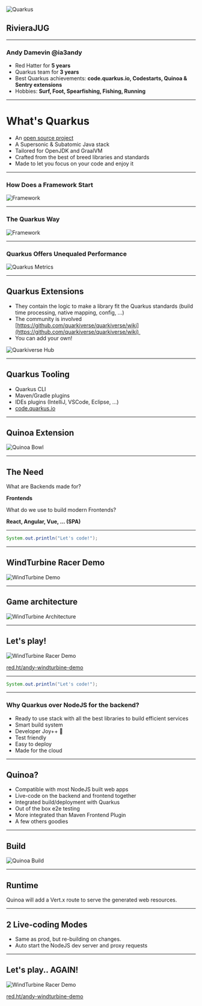 ![Quarkus](assets/worldtour.png)
## RivieraJUG

---

### Andy Damevin @ia3andy

- Red Hatter for **5 years**
- Quarkus team for **3 years**
- Best Quarkus achievements: **code.quarkus.io, Codestarts, Quinoa & Sentry extensions**
- Hobbies: **Surf, Foot, Spearfishing, Fishing, Running**

---
# What's Quarkus

-  &shy;<!-- .element: class="fragment" -->An [open source project](https://quarkus.io/community/)
-  &shy;<!-- .element: class="fragment" -->A Supersonic & Subatomic Java stack
-  &shy;<!-- .element: class="fragment" -->Tailored for OpenJDK and GraalVM
- &shy;<!-- .element: class="fragment" -->Crafted from the best of breed libraries and standards
- &shy;<!-- .element: class="fragment" -->Made to let you focus on your code and enjoy it

---

### How Does a Framework Start
![Framework](assets/framework-start.png)

---
### The Quarkus Way
![Framework](assets/quarkus-start.png)

---
### Quarkus Offers Unequaled Performance
![Quarkus Metrics](assets/quarkus-metrics.png)

---
## Quarkus Extensions

- &shy;<!-- .element: class="fragment" -->They contain the logic to make a library fit the Quarkus standards (build time processing, native mapping, config, …) 
- &shy;<!-- .element: class="fragment" -->The community is involved [https://github.com/quarkiverse/quarkiverse/wiki](https://github.com/quarkiverse/quarkiverse/wiki)  
- &shy;<!-- .element: class="fragment" -->You can add your own! 

![Quarkiverse Hub](assets/quarkiverse-hub.png)  <!-- .element height="40%" width="40%" class="fragment"  -->

---
## Quarkus Tooling

- Quarkus CLI
- Maven/Gradle plugins
- IDEs plugins (IntelliJ, VSCode, Eclipse, ...)
- [code.quarkus.io](https://code.quarkus.io)


---

## Quinoa Extension

![Quinoa Bowl](assets/quinoa-bowl.jpeg)


---

## The Need

What are Backends made for?

&shy;<!-- .element: class="fragment" -->**Frontends** 

&shy;<!-- .element: class="fragment" -->What do we use to build modern Frontends?

&shy;<!-- .element: class="fragment" -->**React, Angular, Vue, ... (SPA)**

---

```java
System.out.println("Let's code!");
```


---

## WindTurbine Racer Demo

![WindTurbine Demo](assets/windturbine-demo.png)
<!-- https://excalidraw.com/#json=tP1nvvcjKaAyDXor8_ROZ,-yS4gmVSj30zZM0hzrzG7g -->

---

## Game architecture

![WindTurbine Architecture](assets/windturbine-archi.png)
<!-- https://excalidraw.com/#json=luBRFxFWYqjnTP0jhKVsk,Q4BPCJV10ItswMlSio13oQ -->

---

## Let's play!
![WindTurbine Racer Demo](assets/qr-windturbine.png)  <!-- .element height="40%" width="40%" -->

[red.ht/andy-windturbine-demo](https://red.ht/andy-windturbine-demo)

---

```java
System.out.println("Let's code!");
```

---

### Why Quarkus over NodeJS for the backend?

- Ready to use stack with all the best libraries to build efficient services <!-- .element: class="fragment" data-fragment-index="1" -->
- Smart build system <!-- .element: class="fragment" data-fragment-index="2" -->
- Developer Joy++ 🤙 <!-- .element: class="fragment" data-fragment-index="3" -->
- Test friendly <!-- .element: class="fragment" data-fragment-index="4" -->
- Easy to deploy <!-- .element: class="fragment" data-fragment-index="5" -->
- Made for the cloud <!-- .element: class="fragment" data-fragment-index="6" -->

---
## Quinoa?

- Compatible with most NodeJS built web apps <!-- .element: class="fragment" data-fragment-index="1" -->
- Live-code on the backend and frontend together <!-- .element: class="fragment" data-fragment-index="2" -->
- Integrated build/deployment with Quarkus <!-- .element: class="fragment" data-fragment-index="3" -->
- Out of the box e2e testing <!-- .element: class="fragment" data-fragment-index="4" -->
- More integrated than Maven Frontend Plugin  <!-- .element: class="fragment" data-fragment-index="5" -->
- A few others goodies <!-- .element: class="fragment" data-fragment-index="6" -->

---
## Build

![Quinoa Build](assets/quinoa-build.png)

---
## Runtime

Quinoa will add a Vert.x route to serve the generated web resources.

---
## 2 Live-coding Modes
 
- Same as prod, but re-building on changes.
- Auto start the NodeJS dev server and proxy requests

---

## Let's play.. AGAIN!
![WindTurbine Racer Demo](assets/qr-windturbine.png)  <!-- .element height="40%" width="40%" -->

[red.ht/andy-windturbine-demo](https://red.ht/andy-windturbine-demo)